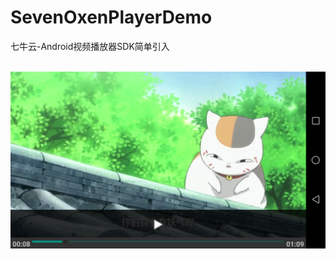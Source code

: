 # SevenOxenPlayerDemo
七牛云-Android视频播放器SDK简单引入


 ![image](https://github.com/591774192/SevenOxenPlayerDemo/blob/master/device-2019-04-22-100537.png)
